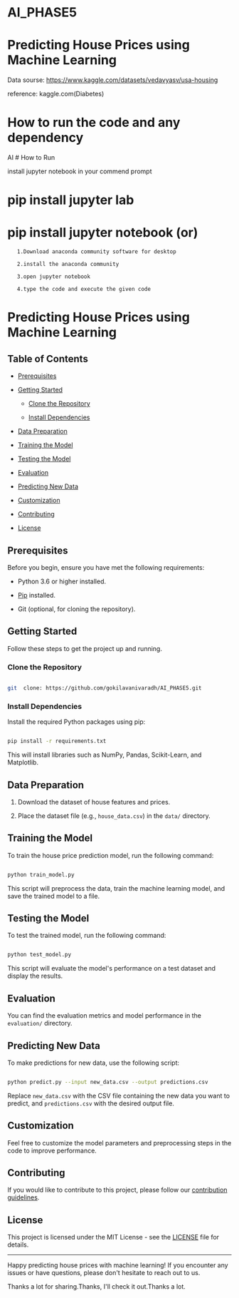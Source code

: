 # AI_PHASE5


 # Predicting House Prices using Machine Learning

 

Data sourse:  https://www.kaggle.com/datasets/vedavyasv/usa-housing

reference: kaggle.com(Diabetes)

# How to run the code and any dependency

  AI # How to Run

install jupyter notebook in your commend prompt 

   # pip install jupyter lab

   # pip install jupyter notebook (or)

       1.Download anaconda community software for desktop

       2.install the anaconda community

       3.open jupyter notebook

       4.type the code and execute the given code

 

# Predicting House Prices using Machine Learning

 

 

## Table of Contents

 

- [Prerequisites](#prerequisites)

- [Getting Started](#getting-started)

  - [Clone the Repository](#clone-the-repository)

  - [Install Dependencies](#install-dependencies)

- [Data Preparation](#data-preparation)

- [Training the Model](#training-the-model)

- [Testing the Model](#testing-the-model)

- [Evaluation](#evaluation)

- [Predicting New Data](#predicting-new-data)

- [Customization](#customization)

- [Contributing](#contributing)

- [License](#license)

 

## Prerequisites

 

Before you begin, ensure you have met the following requirements:

 

- Python 3.6 or higher installed.

- [Pip](https://pip.pypa.io/en/stable/installation/) installed.

- Git (optional, for cloning the repository).

 

## Getting Started

 

Follow these steps to get the project up and running.

 

### Clone the Repository

 

```bash

git  clone: https://github.com/gokilavanivaradh/AI_PHASE5.git

```

 

### Install Dependencies

 

Install the required Python packages using pip:

 

```bash

pip install -r requirements.txt

```

 

This will install libraries such as NumPy, Pandas, Scikit-Learn, and Matplotlib.

 

## Data Preparation

 

1. Download the dataset of house features and prices.

2. Place the dataset file (e.g., `house_data.csv`) in the `data/` directory.

 

## Training the Model

 

To train the house price prediction model, run the following command:

 

```bash

python train_model.py

```

 

This script will preprocess the data, train the machine learning model, and save the trained model to a file.

 

## Testing the Model

 

To test the trained model, run the following command:

 

```bash

python test_model.py

```

 

This script will evaluate the model's performance on a test dataset and display the results.

 

## Evaluation

 

You can find the evaluation metrics and model performance in the `evaluation/` directory.

 

## Predicting New Data

 

To make predictions for new data, use the following script:

 

```bash

python predict.py --input new_data.csv --output predictions.csv

```

 

Replace `new_data.csv` with the CSV file containing the new data you want to predict, and `predictions.csv` with the desired output file.

 

## Customization

 

Feel free to customize the model parameters and preprocessing steps in the code to improve performance.

 

## Contributing

 

If you would like to contribute to this project, please follow our [contribution guidelines](CONTRIBUTING.md).

 

## License

 

This project is licensed under the MIT License - see the [LICENSE](LICENSE) file for details.

 

---

 

Happy predicting house prices with machine learning! If you encounter any issues or have questions, please don't hesitate to reach out to us.

Thanks a lot for sharing.Thanks, I'll check it out.Thanks a lot.
